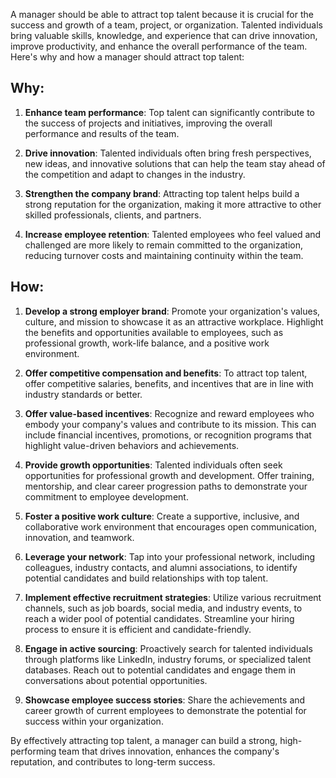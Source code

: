 A manager should be able to attract top talent because it is crucial for the success and growth of a team, project, or organization. Talented individuals bring valuable skills, knowledge, and experience that can drive innovation, improve productivity, and enhance the overall performance of the team. Here's why and how a manager should attract top talent:

## Why:

1. **Enhance team performance**: Top talent can significantly contribute to the success of projects and initiatives, improving the overall performance and results of the team.

2. **Drive innovation**: Talented individuals often bring fresh perspectives, new ideas, and innovative solutions that can help the team stay ahead of the competition and adapt to changes in the industry.

3. **Strengthen the company brand**: Attracting top talent helps build a strong reputation for the organization, making it more attractive to other skilled professionals, clients, and partners.

4. **Increase employee retention**: Talented employees who feel valued and challenged are more likely to remain committed to the organization, reducing turnover costs and maintaining continuity within the team.

## How:

1. **Develop a strong employer brand**: Promote your organization's values, culture, and mission to showcase it as an attractive workplace. Highlight the benefits and opportunities available to employees, such as professional growth, work-life balance, and a positive work environment.

2. **Offer competitive compensation and benefits**: To attract top talent, offer competitive salaries, benefits, and incentives that are in line with industry standards or better.

3. **Offer value-based incentives**: Recognize and reward employees who embody your company's values and contribute to its mission. This can include financial incentives, promotions, or recognition programs that highlight value-driven behaviors and achievements.

4. **Provide growth opportunities**: Talented individuals often seek opportunities for professional growth and development. Offer training, mentorship, and clear career progression paths to demonstrate your commitment to employee development.

5. **Foster a positive work culture**: Create a supportive, inclusive, and collaborative work environment that encourages open communication, innovation, and teamwork.

6. **Leverage your network**: Tap into your professional network, including colleagues, industry contacts, and alumni associations, to identify potential candidates and build relationships with top talent.

7. **Implement effective recruitment strategies**: Utilize various recruitment channels, such as job boards, social media, and industry events, to reach a wider pool of potential candidates. Streamline your hiring process to ensure it is efficient and candidate-friendly.

8. **Engage in active sourcing**: Proactively search for talented individuals through platforms like LinkedIn, industry forums, or specialized talent databases. Reach out to potential candidates and engage them in conversations about potential opportunities.

9. **Showcase employee success stories**: Share the achievements and career growth of current employees to demonstrate the potential for success within your organization.

By effectively attracting top talent, a manager can build a strong, high-performing team that drives innovation, enhances the company's reputation, and contributes to long-term success.
